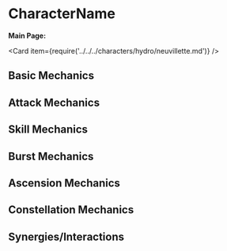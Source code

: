 # CharacterName

**Main Page:**

<Card item={require('../../../characters/hydro/neuvillette.md')} />

## Basic Mechanics

## Attack Mechanics

## Skill Mechanics

## Burst Mechanics

## Ascension Mechanics

## Constellation Mechanics

## Synergies/Interactions
